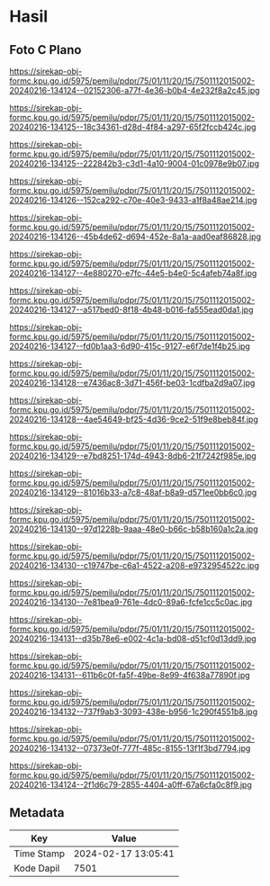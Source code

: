 # Hasil

## Foto C Plano

https://sirekap-obj-formc.kpu.go.id/5975/pemilu/pdpr/75/01/11/20/15/7501112015002-20240216-134124--02152306-a77f-4e36-b0b4-4e232f8a2c45.jpg

https://sirekap-obj-formc.kpu.go.id/5975/pemilu/pdpr/75/01/11/20/15/7501112015002-20240216-134125--18c34361-d28d-4f84-a297-65f2fccb424c.jpg

https://sirekap-obj-formc.kpu.go.id/5975/pemilu/pdpr/75/01/11/20/15/7501112015002-20240216-134125--222842b3-c3d1-4a10-9004-01c0978e9b07.jpg

https://sirekap-obj-formc.kpu.go.id/5975/pemilu/pdpr/75/01/11/20/15/7501112015002-20240216-134126--152ca292-c70e-40e3-9433-a1f8a48ae214.jpg

https://sirekap-obj-formc.kpu.go.id/5975/pemilu/pdpr/75/01/11/20/15/7501112015002-20240216-134126--45b4de62-d694-452e-8a1a-aad0eaf86828.jpg

https://sirekap-obj-formc.kpu.go.id/5975/pemilu/pdpr/75/01/11/20/15/7501112015002-20240216-134127--4e880270-e7fc-44e5-b4e0-5c4afeb74a8f.jpg

https://sirekap-obj-formc.kpu.go.id/5975/pemilu/pdpr/75/01/11/20/15/7501112015002-20240216-134127--a517bed0-8f18-4b48-b016-fa555ead0da1.jpg

https://sirekap-obj-formc.kpu.go.id/5975/pemilu/pdpr/75/01/11/20/15/7501112015002-20240216-134127--fd0b1aa3-6d90-415c-9127-e6f7de1f4b25.jpg

https://sirekap-obj-formc.kpu.go.id/5975/pemilu/pdpr/75/01/11/20/15/7501112015002-20240216-134128--e7436ac8-3d71-456f-be03-1cdfba2d9a07.jpg

https://sirekap-obj-formc.kpu.go.id/5975/pemilu/pdpr/75/01/11/20/15/7501112015002-20240216-134128--4ae54649-bf25-4d36-9ce2-51f9e8beb84f.jpg

https://sirekap-obj-formc.kpu.go.id/5975/pemilu/pdpr/75/01/11/20/15/7501112015002-20240216-134129--e7bd8251-174d-4943-8db6-21f7242f985e.jpg

https://sirekap-obj-formc.kpu.go.id/5975/pemilu/pdpr/75/01/11/20/15/7501112015002-20240216-134129--81016b33-a7c8-48af-b8a9-d571ee0bb6c0.jpg

https://sirekap-obj-formc.kpu.go.id/5975/pemilu/pdpr/75/01/11/20/15/7501112015002-20240216-134130--97d1228b-9aaa-48e0-b66c-b58b160a1c2a.jpg

https://sirekap-obj-formc.kpu.go.id/5975/pemilu/pdpr/75/01/11/20/15/7501112015002-20240216-134130--c19747be-c6a1-4522-a208-e9732954522c.jpg

https://sirekap-obj-formc.kpu.go.id/5975/pemilu/pdpr/75/01/11/20/15/7501112015002-20240216-134130--7e81bea9-761e-4dc0-89a6-fcfe1cc5c0ac.jpg

https://sirekap-obj-formc.kpu.go.id/5975/pemilu/pdpr/75/01/11/20/15/7501112015002-20240216-134131--d35b78e6-e002-4c1a-bd08-d51cf0d13dd9.jpg

https://sirekap-obj-formc.kpu.go.id/5975/pemilu/pdpr/75/01/11/20/15/7501112015002-20240216-134131--611b6c0f-fa5f-49be-8e99-4f638a77890f.jpg

https://sirekap-obj-formc.kpu.go.id/5975/pemilu/pdpr/75/01/11/20/15/7501112015002-20240216-134132--737f9ab3-3093-438e-b956-1c290f4551b8.jpg

https://sirekap-obj-formc.kpu.go.id/5975/pemilu/pdpr/75/01/11/20/15/7501112015002-20240216-134132--07373e0f-777f-485c-8155-13f1f3bd7794.jpg

https://sirekap-obj-formc.kpu.go.id/5975/pemilu/pdpr/75/01/11/20/15/7501112015002-20240216-134124--2f1d6c79-2855-4404-a0ff-67a6cfa0c8f9.jpg


## Metadata

| Key        | Value               |
| ---------- | ------------------- |
| Time Stamp | 2024-02-17 13:05:41 |
| Kode Dapil | 7501                |



